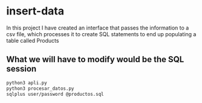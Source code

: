 # insert-data
In this project I have created an interface that passes the information to a csv file, which processes it to create SQL statements to end up populating a table called Products

## What we will have to modify would be the SQL session

```bash
python3 apli.py
python3 procesar_datos.py
sqlplus user/password @productos.sql
```
